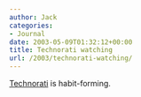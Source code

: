 ```yaml
---
author: Jack
categories:
- Journal
date: 2003-05-09T01:32:12+00:00
title: Technorati watching
url: /2003/technorati-watching/
---
```


[Technorati][1] is habit-forming.

 [1]: http://www.technorati.com/